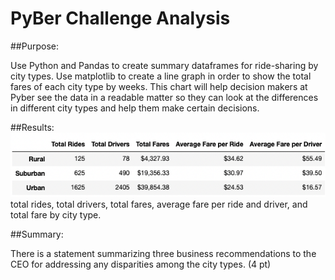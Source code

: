 # PyBer Challenge Analysis
##Purpose:

Use Python and Pandas to create summary dataframes for ride-sharing by city types. Use matplotlib to create a line graph in order to show the total fares of each city type by weeks. This chart will help decision makers at Pyber see the data in a readable matter so they can look at the differences in different city types and help them make certain decisions.

##Results:
![Image](Pyber_Average_Summary.png)
total rides, total drivers, total fares, average fare per ride and driver, and total fare by city type. 

##Summary:

There is a statement summarizing three business recommendations to the CEO for addressing any disparities among the city types. (4 pt)
